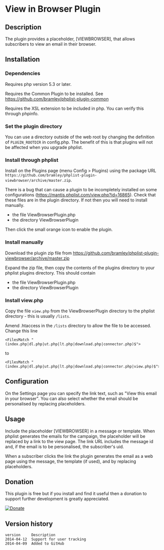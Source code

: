 # View in Browser Plugin #

## Description ##

The plugin provides a placeholder, [VIEWBROWSER], that allows subscribers to view an email in their browser.

## Installation ##

### Dependencies ###

Requires php version 5.3 or later.

Requires the Common Plugin to be installed. See <https://github.com/bramley/phplist-plugin-common>

Requires the XSL extension to be included in php. You can verify this through phpinfo.

### Set the plugin directory ###
You can use a directory outside of the web root by changing the definition of `PLUGIN_ROOTDIR` in config.php.
The benefit of this is that plugins will not be affected when you upgrade phplist.

### Install through phplist ###
Install on the Plugins page (menu Config > Plugins) using the package URL `https://github.com/bramley/phplist-plugin-viewbrowser/archive/master.zip`.

There is a bug that can cause a plugin to be incompletely installed on some configurations (<https://mantis.phplist.com/view.php?id=16865>). 
Check that these files are in the plugin directory. If not then you will need to install manually.

* the file ViewBrowserPlugin.php
* the directory ViewBrowserPlugin

Then click the small orange icon to enable the plugin.

### Install manually ###
Download the plugin zip file from <https://github.com/bramley/phplist-plugin-viewbrowser/archive/master.zip>

Expand the zip file, then copy the contents of the plugins directory to your phplist plugins directory.
This should contain

* the file ViewBrowserPlugin.php
* the directory ViewBrowserPlugin

### Install view.php ###
Copy the file `view.php` from the ViewBrowserPlugin directory to the phplist directory - this is usually `/lists`.

Amend .htaccess in the `/lists` directory to allow the file to be accessed. Change this line

    <FilesMatch "(index.php|dl.php|ut.php|lt.php|download.php|connector.php)$">
to

    <FilesMatch "(index.php|dl.php|ut.php|lt.php|download.php|connector.php|view.php)$">

## Configuration ##
On the Settings page you can specify the link text, such as "View this email in your browser".
You can also select whether the email should be personalised by replacing placeholders.

## Usage ##
Include the placeholder [VIEWBROWSER] in a message or template. When phplist generates the emails for the campaign, the placeholder
will be replaced by a link to the view page. The link URL includes the message id and, if the email is to be personalised,
the subscriber's uid.

When a subscriber clicks the link the plugin generates the email as a web page using the message, the template (if used),
and by replacing placeholders.

## Donation ##

This plugin is free but if you install and find it useful then a donation to support further development is greatly appreciated.

[![Donate](https://www.paypalobjects.com/en_US/i/btn/btn_donate_LG.gif)](https://www.paypal.com/cgi-bin/webscr?cmd=_s-xclick&hosted_button_id=W5GLX53WDM7T4)

## Version history ##

    version     Description
    2014-04-12  Support for user tracking
    2014-04-09  Added to GitHub
